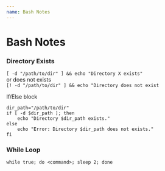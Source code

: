```yaml
---
name: Bash Notes
---
```


# Bash Notes



### Directory Exists
`[ -d "/path/to/dir" ] && echo "Directory X exists"`  
or does not exists  
`[! -d "/path/to/dir" ] && echo "Directory does not exist`

If/Else block  
```
dir_path="/path/to/dir"
if [ -d $dir_path ]; then
    echo "Directory $dir_path exists." 
else
    echo "Error: Directory $dir_path does not exists."
fi
```

### While Loop
`while true; do <command>; sleep 2; done`